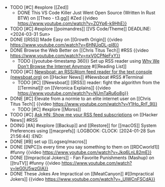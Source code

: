 - TODO [#C] #explore [[Zed]]
	- DONE This VS Code Killer Just Went Open Source (Written In Rust BTW) on [[Theo - t3․gg]] #Zed
	  {{video https://www.youtube.com/watch?v=ZOYp6-k9HhE}}
- TODO [#C] #explore [[poimandres]] [[VS Code/Theme]]
  DEADLINE: <2024-03-31 Sun>
- DONE [[RSS]] Made Easy on [[Growth Origin]]
  {{video https://www.youtube.com/watch?v=6HNUqDL-pI8}}
- DONE Browse the Web Better on [[Chris Titus Tech]] #RSS
  {{video https://www.youtube.com/watch?v=nxV0CPNeFxY}}
	- TODO {{youtube-timestamp 360}} Set up RSS reader using [Why We Don’t Browse the Internet Anymore](https://christitus.com/why-we-dont-browse-the-internet-anymore/) #[[Reading List]]
- TODO [#C] [Newsboat: an RSS/Atom feed reader for the text console (newsboat.org)](https://news.ycombinator.com/item?id=34527485) on [[Hacker News]] #Newsboat #RSS #Terminal
	- TODO [#C] [[Newsboat]] [[RSS]] reader: fight the algorithm from the [[Terminal]]! on [[Veronica Explains]]
	  {{video https://www.youtube.com/watch?v=NUmTaRu6o8g}}
- DONE [#C] Elevate from a normie to an elite internet user on [[Chris Titus Tech]]
  {{video https://www.youtube.com/watch?v=Y1Ho_RrF_9I}}
	- TODO [#C] #explore [[Morss]]
- TODO [#C] [Ask HN: Show me your RSS feed subscriptions](https://news.ycombinator.com/item?id=38478378) on [[Hacker News]] #RSS
- DOING [#A] #explore [[Backup]] and [[Restore]] for [[macOS]] System Preferences using [[macprefs]]
  :LOGBOOK:
  CLOCK: [2024-01-28 Sun 21:56:44]
  :END:
- DONE [#B] set up [[Logseq/macros]]
- DONE [[NPC]]s every time you say something to them on [[RDCworld1]] #funny
  {{video https://www.youtube.com/watch?v=Jkq6LnL82mE}}
- DONE [[Impractical Jokers]] - Fan Favorite Punishments (Mashup) on [[truTV]] #funny
  {{video https://www.youtube.com/watch?v=leG0U5wzGlA}}
- DONE These Jokes Are Impractical on [[MeatCanyon]] #[[Impractical Jokers]]
  {{video https://www.youtube.com/watch?v=_UlWCnFSCdA}}